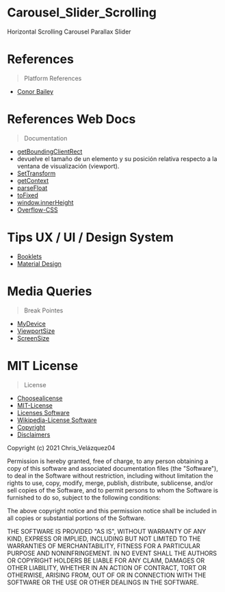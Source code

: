 # Carousel_Slider_Scrolling
Horizontal Scrolling Carousel Parallax Slider 

# References
> Platform References
- [Conor Bailey](https://www.youtube.com/watch?v=z-oexYPY9GY&t=8s)

# References Web Docs
> Documentation
- [getBoundingClientRect](https://developer.mozilla.org/es/docs/Web/API/Element/getBoundingClientRect)
- devuelve el tamaño de un elemento y su posición relativa respecto a la ventana de visualización (viewport).
- [SetTransform](https://developer.mozilla.org/en-US/docs/Web/API/CanvasRenderingContext2D/setTransform)
- [getContext](https://developer.mozilla.org/es/docs/Web/API/HTMLCanvasElement/getContext)
- [parseFloat](https://developer.mozilla.org/es/docs/Web/JavaScript/Reference/Global_Objects/parseFloat)
- [toFixed](https://developer.mozilla.org/es/docs/Web/JavaScript/Reference/Global_Objects/Number/toFixed)
- [window.innerHeight](https://developer.mozilla.org/es/docs/Web/API/Window/innerHeight)
- [Overflow-CSS](https://developer.mozilla.org/es/docs/Web/CSS/overflow)

# Tips UX / UI / Design System
- [Booklets](https://www.booklets.io/c/graphic-design)
- [Material Design](https://material.io/)
# Media Queries
> Break Pointes
- [MyDevice](https://www.mydevice.io/#compare-devices)
- [ViewportSize](https://viewportsizes.com/)
- [ScreenSize](https://screensiz.es/)
# MIT License 

> License
- [Choosealicense](https://choosealicense.com/)
- [MIT-License](https://choosealicense.com/licenses/mit/)
- [Licenses Software](https://www.youtube.com/watch?v=eWtjgfzpt6Y)
- [Wikipedia-License Software](https://es.wikipedia.org/wiki/Licencia_de_software)
- [Copyright](https://es.wikipedia.org/wiki/Derecho_de_autor)
- [Disclaimers](https://traduccionjuridica.es/los-disclaimers/)

Copyright (c) 2021 Chris_Velázquez04

Permission is hereby granted, free of charge, to any person obtaining a copy
of this software and associated documentation files (the "Software"), to deal
in the Software without restriction, including without limitation the rights
to use, copy, modify, merge, publish, distribute, sublicense, and/or sell
copies of the Software, and to permit persons to whom the Software is
furnished to do so, subject to the following conditions:

The above copyright notice and this permission notice shall be included in all
copies or substantial portions of the Software.

THE SOFTWARE IS PROVIDED "AS IS", WITHOUT WARRANTY OF ANY KIND, EXPRESS OR
IMPLIED, INCLUDING BUT NOT LIMITED TO THE WARRANTIES OF MERCHANTABILITY,
FITNESS FOR A PARTICULAR PURPOSE AND NONINFRINGEMENT. IN NO EVENT SHALL THE
AUTHORS OR COPYRIGHT HOLDERS BE LIABLE FOR ANY CLAIM, DAMAGES OR OTHER
LIABILITY, WHETHER IN AN ACTION OF CONTRACT, TORT OR OTHERWISE, ARISING FROM,
OUT OF OR IN CONNECTION WITH THE SOFTWARE OR THE USE OR OTHER DEALINGS IN THE
SOFTWARE.

